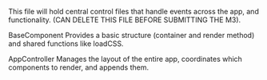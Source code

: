 This file will hold central control files that handle events across the app, and functionality. (CAN DELETE THIS FILE BEFORE SUBMITTING THE M3).

BaseComponent	Provides a basic structure (container and render method) and shared functions like loadCSS.

AppController	Manages the layout of the entire app, coordinates which components to render, and appends them.
